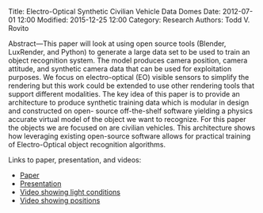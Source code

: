 Title: Electro-Optical Synthetic Civilian Vehicle Data Domes
Date: 2012-07-01 12:00
Modified: 2015-12-25 12:00
Category: Research
Authors: Todd V. Rovito

Abstract—This paper will look at using open source tools (Blender, LuxRender,
and Python) to generate a large data set to be used to train an object
recognition system. The model produces camera position, camera attitude, and
synthetic camera data that can be used for exploitation purposes. We focus on
electro-optical (EO) visible sensors to simplify the rendering but this work
could be extended to use other rendering tools that support different
modalities. The key idea of this paper is to provide an architecture to produce
synthetic training data which is modular in design and constructed on open-
source off-the-shelf software yielding a physics accurate virtual model of the
object we want to recognize. For this paper the objects we are focused on are
civilian vehicles. This architecture shows how leveraging existing open-source
software allows for practical training of Electro-Optical object recognition
algorithms.

Links to paper, presentation, and videos:

* [Paper](https://www.dropbox.com/s/zdd0knt5dgtu65g/EOSynthDataDomes_submitted_to_PR_paper.pdf?dl=0)
* [Presentation](https://www.dropbox.com/s/aqe0aunepjy2r99/EODataDomesForPR_presentation.pdf?dl=0)
* [Video showing light conditions](https://www.dropbox.com/s/6kk86echrw5fkja/light.avi?dl=0)
* [Video showing positions](https://www.dropbox.com/s/36c4ohv95fso6hc/pos.avi?dl=0)

